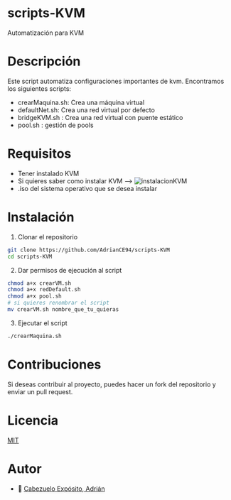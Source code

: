 # scripts-KVM
Automatización para KVM
# Descripción
Este script automatiza configuraciones importantes de kvm.
Encontramos los siguientes scripts:
- crearMaquina.sh: Crea una máquina virtual
- defaultNet.sh: Crea una red virtual por defecto
- bridgeKVM.sh : Crea una red virtual con puente estático
- pool.sh : gestión de pools
# Requisitos
- Tener instalado KVM
- Si quieres saber como instalar KVM --> ![instalacionKVM](https://github.com/AdrianCE94/instalacion-KVM)
- .iso del sistema operativo que se desea instalar

# Instalación
1. Clonar el repositorio
```bash
git clone https://github.com/AdrianCE94/scripts-KVM
cd scripts-KVM
```
2. Dar permisos de ejecución al script
```bash
chmod a+x crearVM.sh
chmod a+x redDefault.sh
chmod a+x pool.sh
# si quieres renombrar el script
mv crearVM.sh nombre_que_tu_quieras
```
3. Ejecutar el script
```bash
./crearMaquina.sh
```

# Contribuciones
Si deseas contribuir al proyecto, puedes hacer un fork del repositorio y enviar un pull request.


# Licencia
[MIT](https://choosealicense.com/licenses/mit/)

# Autor
* :pushpin: [Cabezuelo Expósito, Adrián](https://github.com/AdrianCE94)

